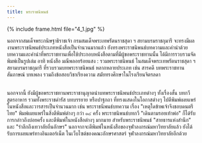 ```yaml
---
title: พระราชนิพนธ์
---
```


{% include frame.html file="4_1.jpg" %}
<br>

<p>นอกจากสมเด็จพระกนิษฐาธิราชเจ้า กรมสมเด็จพระเทพรัตนราชสุดา ฯ สยามบรมราชกุมารี จะทรงมีผลงานพระราชนิพนธ์ประเภทหนังสือเป็นจำนวนมากแล้ว ยังทรงพระราชนิพนธ์บทความและคำนำด้วย บทความและคำนำที่พระราชทานเพื่อใช้ประกอบหนังสือตามที่มีผู้ขอพระราชทานนั้น ได้มีการรวบรวมจัดพิมพ์เป็นรูปเล่ม อาทิ หนังสือ มณีพลอยร้อยแสง : รวมพระราชนิพนธ์ ในสมเด็จพระเทพรัตนราชสุดา ฯ สยามบรมราชกุมารี ที่รวบรวมบทพระราชนิพนธ์ หลากหลายประเภท เช่น สารคดี บทพระราชทานสัมภาษณ์ บทเพลง รวมถึงข้อสอบวิชาเรียงความ สมัยทรงศึกษาในโรงเรียนจิตรลดา
<br>
<br>

นอกจากนี้ ยังมีผู้ขอพระราชทานพระราชานุญาตนำบทพระราชนิพนธ์ประเภทต่างๆ ทั้งเรื่องสั้น บทกวี สูตรอาหาร รวมทั้งพระราชดำรัส บทบรรยาย หรือปาฐกถา ที่ทรงแสดงในโอกาสต่างๆ ไปตีพิมพ์เผยแพร่ในหนังสือและวารสารเป็นจำนวนมาก เช่น พระราชนิพนธ์บทความ เรื่อง "เหตุใดข้าพเจ้าจึงชอบดนตรีไทย" พิมพ์เผยแพร่ในสิ่งตีพิมพ์ต่างๆ กว่า ๑๔ ครั้ง พระราชนิพนธ์บทกวี "เดินตามรอยเท้าพ่อ" ก็ได้รับการกล่าวถึงบ่อยครั้ง และตีพิมพ์ในหนังสือต่างๆ มากมาย สำหรับพระราชนิพนธ์ "สายธารแห่งสำนึก" และ "รำลึกถึงเทวาลัยถิ่นอักษร" นอกจากจะตีพิมพ์ในหนังสือของจุฬาลงกรณ์มหาวิทยาลัยแล้ว ยังได้รับการเผยแพร่ทางอินเตอร์เน็ต ในเว็บไซต์ของคณะอักษรศาสตร์ จุฬาลงกรณ์มหาวิทยาลัยอีกด้วย</p>